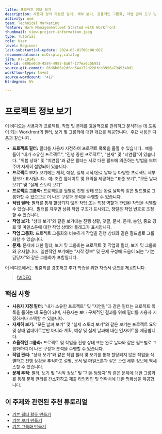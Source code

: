 ```yaml
---
title: 프로젝트 정보 보기
description: 사용자 정의 가능한 필터, 세부 보기, 효율적인 그룹화, 작업 관리 도구 및 문제 추적 기능을 사용하여 프로젝트 워크플로를 간소화하여 조직과 명확성을 개선합니다.
activity: use
team: Technical Marketing
feature: Work Management,Get Started with Workfront
thumbnail: view-project-information.jpeg
type: Tutorial
role: User
level: Beginner
last-substantial-update: 2024-05-01T00:00:00Z
recommendations: noDisplay,catalog
jira: KT-10145
exl-id: e89be0d0-4584-4985-8a6f-177ea6c5b951
source-git-commit: 06d6b06e2dfcd54a172d220fdb3996a7949348d1
workflow-type: tm+mt
source-wordcount: '417'
ht-degree: 5%

---
```


# 프로젝트 정보 보기

이 비디오는 사용자가 프로젝트, 작업 및 문제를 효율적으로 관리하고 분석하는 데 도움이 되는 Workfront의 필터, 보기 및 그룹화에 대한 개요를 제공합니다. &#x200B; 주요 내용은 다음과 같습니다.

* **프로젝트 필터:** 필터를 사용자 지정하여 프로젝트 목록을 좁힐 수 있습니다. &#x200B; 예를 들어 &quot;내가 소유한 프로젝트&quot;, &quot;진행 중인 프로젝트&quot;, &quot;현재&quot; 및 &quot;지연됨&quot;이 있습니다&#x200B;. &quot;위험 상태&quot; 및 &quot;지연됨&quot;과 같은 필터는 서로 다른 필드에 의존하는 방법을 보여 주며 자세히 설명되어 있습니다.
* **프로젝트 보기:** 보기에는 계획, 예상, 실제 시작/완료 날짜 등 다양한 프로젝트 세부 정보가 표시됩니다. &#x200B; 예: 조건 업데이트 및 요약을 제공하는 &quot;표준 보기&quot;, &quot;모든 날짜 보기&quot; 및 &quot;실제 스토리 보기&quot; &#x200B;
* **프로젝트 그룹화:** 프로젝트를 월별로 진행 상태 또는 완료 날짜와 같은 필드별로 그룹화할 수 있으므로 더 나은 구성과 분석을 수행할 수 있습니다. &#x200B;
* **작업 필터:** 필터를 통해 할당되지 않은 작업 또는 특정 역할과 관련된 작업을 식별할 수 있습니다. &#x200B; 필터를 지우면 상위 작업 구조가 표시되고, 정렬은 작업 번호로 조정할 수 있습니다. &#x200B;
* **작업 보기:** &quot;상태 보기&quot;와 같은 보기에는 진행 상황, 댓글, 문서, 문제, 승인, 중요 경로 및 마일스톤에 대한 작업 상태와 플래그가 표시됩니다.
* **작업 그룹화:** 프로젝트 그룹화와 비슷하게 작업을 진행 상태와 같은 필드별로 그룹화할 수 있습니다. &#x200B;
* **문제:** 문제에 대한 필터, 보기 및 그룹화는 프로젝트 및 작업의 필터, 보기 및 그룹화와 유사합니다. &#x200B; 일반적인 보기에는 &quot;시작 정보&quot; 및 문제 구성에 도움이 되는 &quot;기본 담당자&quot;와 같은 그룹화가 포함됩니다. &#x200B;

이 비디오에서는 맞춤화를 강조하고 추가 학습을 위한 자습서 링크를 제공합니다. &#x200B;

>[!VIDEO](https://video.tv.adobe.com/v/3453073/?quality=12&learn=on&enablevpops&captions=kor)

## 핵심 사항

* **사용자 지정 필터:** &quot;내가 소유한 프로젝트&quot; 및 &quot;지연됨&quot;과 같은 필터는 프로젝트 목록을 좁히는 데 도움이 되며, 사용자는 보다 구체적인 결과를 위해 필터를 사용자 지정하거나 스택할 수 있습니다. &#x200B;
* **자세히 보기:** &quot;모든 날짜 보기&quot; 및 &quot;실제 스토리 보기&quot;와 같은 보기는 프로젝트 요약 및 상태 업데이트뿐만 아니라 계획, 예상 및 실제 날짜에 대한 인사이트를 제공합니다. &#x200B;
* **효율적인 그룹화:** 프로젝트 및 작업을 진행 상태 또는 완료 날짜와 같은 필드별로 그룹화하여 더 나은 구성과 분석을 수행할 수 있습니다. &#x200B;
* **작업 관리:** &quot;상태 보기&quot;와 같은 작업 필터 및 보기를 통해 할당되지 않은 작업을 식별하고 진행 상황을 추적하고 설명, 문서 및 마일스톤과 같은 관련 세부 정보에 액세스할 수 있습니다. &#x200B;
* **문제 추적:** 필터, 보기 및 &quot;시작 정보&quot; 및 &quot;기본 담당자&quot;와 같은 문제에 대한 그룹화를 통해 문제 관리를 간소화하고 제출 타임라인 및 연락처에 대한 명확성을 제공합니다. &#x200B;




## 이 주제와 관련된 추천 튜토리얼

* [기본 필터 활동 만들기](/help/reporting/basic-reporting/create-a-basic-filter-activity.md)
* [기본 보기 만들기](/help/reporting/basic-reporting/create-a-basic-view.md)
* [기본 그룹화 만들기](/help/reporting/basic-reporting/create-a-basic-grouping.md)

